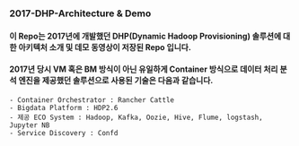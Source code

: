 ### 2017-DHP-Architecture & Demo   
#### 이 Repo는 2017년에 개발했던 DHP(Dynamic Hadoop Provisioning) 솔루션에 대한 아키텍처 소개 및 데모 동영상이 저장된 Repo 입니다.
#### 2017년 당시 VM 혹은 BM 방식이 아닌 유일하게 Container 방식으로 데이터 처리 분석 엔진을 제공했던 솔루션으로 사용된 기술은 다음과 같습니다.  
    - Container Orchestrator : Rancher Cattle   
    - Bigdata Platform : HDP2.6
    - 제공 ECO System : Hadoop, Kafka, Oozie, Hive, Flume, logstash, Jupyter NB
    - Service Discovery : Confd
